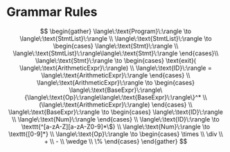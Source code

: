 # Grammar Rules

$$
\begin{gather}
    \langle\:\text{Program}\:\rangle \to \langle\:\text{StmtList}\:\rangle  \\
    \langle\:\text{StmtList}\:\rangle \to 
    \begin{cases} 
        \langle\:\text{Stmt}\:\rangle \\ 
        \langle\:\text{StmtList}\:\rangle\langle\:\text{Stmt}\:\rangle
    \end{cases}\\
    \langle\:\text{Stmt}\:\rangle \to 
    \begin{cases}
        \text{exit}( \langle\:\text{ArithmeticExpr}\:\rangle) \\
        \langle\:\text{ID}\:\rangle = \langle\:\text{ArithmeticExpr}\:\rangle
    \end{cases} \\
    \langle\:\text{ArithmeticExpr}\:\rangle \to 
    \begin{cases}
    \langle\:\text{BaseExpr}\:\rangle\{\langle\:\text{Op}\:\rangle\langle\:\text{BaseExpr}\:\rangle\}^* \\
    (\langle\:\text{ArithmeticExpr}\:\rangle)
    \end{cases} \\
    \langle\:\text{BaseExpr}\:\rangle \to 
    \begin{cases}
        \langle\:\text{ID}\:\rangle \\
        \langle\:\text{Num}\:\rangle
    \end{cases} \\
    \langle\:\text{ID}\:\rangle \to \texttt{^[a-zA-Z][a-zA-Z0-9]*\$} \\
    \langle\:\text{Num}\:\rangle \to \texttt{[0-9]*} \\
    \langle\:\text{Op}\:\rangle \to
    \begin{cases}
        \times \\
        \div \\
        + \\
        - \\
        \wedge \\
        \%
    \end{cases}
\end{gather}
$$